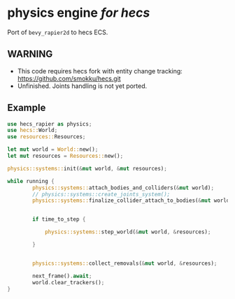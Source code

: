 # physics engine _for hecs_

Port of `bevy_rapier2d` to hecs ECS.

## WARNING

- This code requires hecs fork with entity change tracking: <https://github.com/smokku/hecs.git>
- Unfinished. Joints handling is not yet ported.

## Example

```rust
use hecs_rapier as physics;
use hecs::World;
use resources::Resources;

let mut world = World::new();
let mut resources = Resources::new();

physics::systems::init(&mut world, &mut resources);

while running {
        physics::systems::attach_bodies_and_colliders(&mut world);
        // physics::systems::create_joints_system();
        physics::systems::finalize_collider_attach_to_bodies(&mut world, &resources);


        if time_to_step {

            physics::systems::step_world(&mut world, &resources);

        }


        physics::systems::collect_removals(&mut world, &resources);

        next_frame().await;
        world.clear_trackers();
}
```
